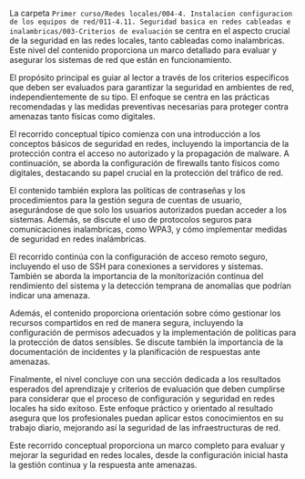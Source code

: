 La carpeta `Primer curso/Redes locales/004-4. Instalacion configuracion de los equipos de red/011-4.11. Seguridad basica en redes cableadas e inalambricas/003-Criterios de evaluación` se centra en el aspecto crucial de la seguridad en las redes locales, tanto cableadas como inalambricas. Este nivel del contenido proporciona un marco detallado para evaluar y asegurar los sistemas de red que están en funcionamiento.

El propósito principal es guiar al lector a través de los criterios específicos que deben ser evaluados para garantizar la seguridad en ambientes de red, independientemente de su tipo. El enfoque se centra en las prácticas recomendadas y las medidas preventivas necesarias para proteger contra amenazas tanto físicas como digitales.

El recorrido conceptual típico comienza con una introducción a los conceptos básicos de seguridad en redes, incluyendo la importancia de la protección contra el acceso no autorizado y la propagación de malware. A continuación, se aborda la configuración de firewalls tanto físicos como digitales, destacando su papel crucial en la protección del tráfico de red.

El contenido también explora las políticas de contraseñas y los procedimientos para la gestión segura de cuentas de usuario, asegurándose de que solo los usuarios autorizados puedan acceder a los sistemas. Además, se discute el uso de protocolos seguros para comunicaciones inalambricas, como WPA3, y cómo implementar medidas de seguridad en redes inalámbricas.

El recorrido continúa con la configuración de acceso remoto seguro, incluyendo el uso de SSH para conexiones a servidores y sistemas. También se aborda la importancia de la monitorización continua del rendimiento del sistema y la detección temprana de anomalías que podrían indicar una amenaza.

Además, el contenido proporciona orientación sobre cómo gestionar los recursos compartidos en red de manera segura, incluyendo la configuración de permisos adecuados y la implementación de políticas para la protección de datos sensibles. Se discute también la importancia de la documentación de incidentes y la planificación de respuestas ante amenazas.

Finalmente, el nivel concluye con una sección dedicada a los resultados esperados del aprendizaje y criterios de evaluación que deben cumplirse para considerar que el proceso de configuración y seguridad en redes locales ha sido exitoso. Este enfoque práctico y orientado al resultado asegura que los profesionales puedan aplicar estos conocimientos en su trabajo diario, mejorando así la seguridad de las infraestructuras de red.

Este recorrido conceptual proporciona un marco completo para evaluar y mejorar la seguridad en redes locales, desde la configuración inicial hasta la gestión continua y la respuesta ante amenazas.
